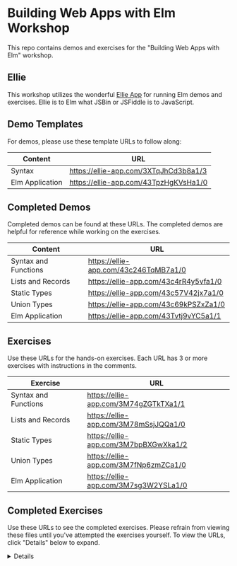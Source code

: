 # Building Web Apps with Elm Workshop

This repo contains demos and exercises for the "Building Web Apps with Elm"
workshop.

## Ellie

This workshop utilizes the wonderful [Ellie App](https://ellie-app.com) for
running Elm demos and exercises. Ellie is to Elm what JSBin or JSFiddle is to
JavaScript.

## Demo Templates

For demos, please use these template URLs to follow along:  

| Content | URL |
| ------- | --- |
| Syntax | https://ellie-app.com/3XTqJhCd3b8a1/3 |
| Elm Application | https://ellie-app.com/43TpzHgKVsHa1/0 |

## Completed Demos

Completed demos can be found at these URLs. The completed demos are helpful for
reference while working on the exercises.

| Content | URL |
| ------- | --- |
| Syntax and Functions | https://ellie-app.com/43c246TqMB7a1/0 |
| Lists and Records | https://ellie-app.com/43c4rR4y5vfa1/0 |
| Static Types | https://ellie-app.com/43c57V42jx7a1/0 |
| Union Types | https://ellie-app.com/43c69kPSZxZa1/0 |
| Elm Application | https://ellie-app.com/43Tvtj9vYC5a1/1 |

## Exercises

Use these URLs for the hands-on exercises. Each URL has 3 or more exercises with
instructions in the comments.

| Exercise | URL |
| -------- | --- |
| Syntax and Functions | https://ellie-app.com/3M74gZGTkTXa1/1 |
| Lists and Records | https://ellie-app.com/3M78mSsjJQQa1/0 |
| Static Types | https://ellie-app.com/3M7bpBXGwXka1/2 |
| Union Types | https://ellie-app.com/3M7fNp6zmZCa1/0 |
| Elm Application | https://ellie-app.com/3M7sg3W2YSLa1/0 |

## Completed Exercises

Use these URLs to see the completed exercises. Please refrain from viewing these
files until you've attempted the exercises yourself. To view the URLs, click
"Details" below to expand.

<details>

| Exercise | URL |
| -------- | --- |
| Syntax and Functions | https://ellie-app.com/3M774rWfLHTa1/1 |
| Lists and Records | https://ellie-app.com/3M79ybpRwFga1/0 |
| Static Types | https://ellie-app.com/3M7dJKTY5ZHa1/0 |
| Union Types | https://ellie-app.com/3M7gkY6RQCsa1/1 |
| Elm Application | https://ellie-app.com/3M7kPPZ3ScPa1/2 |

</details>
